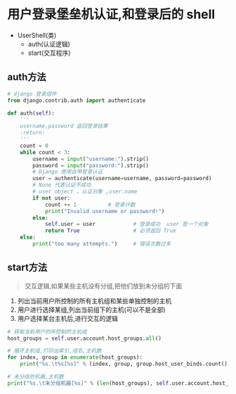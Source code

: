 # 用户登录堡垒机认证,和登录后的 shell
- UserShell(类)
    - auth(认证逻辑)
    - start(交互程序)

## auth方法

```python
# django 登录组件
from django.contrib.auth import authenticate

def auth(self):
    '''
    username,password 返回登录结果
    :return:
    '''
    count = 0
    while count < 3:
        username = input("username:").strip()
        password = input("password:").strip()
        # Django 使用自带登录认证
        user = authenticate(username=username, password=password)
        # None 代表认证不成功
        # user object ，认证对象 ,user.name
        if not user:
            count += 1          # 登录计数
            print("Invalid username or password!")
        else:
            self.user = user            # 登录成功  user 是一个对象
            return True                 # 必须返回 True
    else:
        print("too many attempts.")     # 错误次数过多
```

## start方法
>交互逻辑,如果某些主机没有分组,把他们放到未分组的下面
1. 列出当前用户所控制的所有主机组和某些单独控制的主机
2. 用户进行选择某组,列出当前组下的主机(可以不是全部)
3. 用户选择某台主机后,进行交互的逻辑

``` python
# 获取当前用户的所控制的主机组
host_groups = self.user.account.host_groups.all()

# 循环主机组,打印出索引,组名,主机数
for index, group in enumerate(host_groups):
    print("%s.\t%s[%s]" % (index, group, group.host_user_binds.count()))

# 未分组的机器,主机数
print("%s.\t未分组机器[%s]" % (len(host_groups), self.user.account.host_user_binds.count()))
```